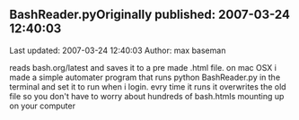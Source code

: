 ## BashReader.pyOriginally published: 2007-03-24 12:40:03 
Last updated: 2007-03-24 12:40:03 
Author: max baseman 
 
reads bash.org/latest and saves it to a pre made .html file. on mac OSX i made a simple automater program that runs python BashReader.py in the terminal and set it to run when i login. evry time it runs it overwrites the old file so you don't have to worry about hundreds of bash.htmls mounting up on your computer